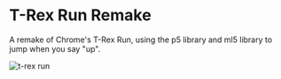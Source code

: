 # T-Rex Run Remake

A remake of Chrome's T-Rex Run, using the p5 library and ml5 library to jump when you say "up".

![t-rex run](https://media.giphy.com/media/bRnXP1PXLMCnrA9ZcD/giphy.gif)
